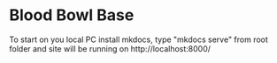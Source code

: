 # Blood Bowl Base

To start on you local PC install mkdocs, type "mkdocs serve" from root folder and site will be running on http://localhost:8000/